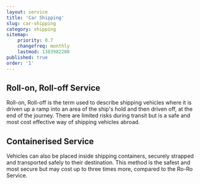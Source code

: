 ```yaml
---
layout: service
title: 'Car Shipping'
slug: car-shipping
category: shipping
sitemap:
    priority: 0.7
    changefreq: monthly
    lastmod: 1383982200
published: true
order: '1'
---
```

## Roll-on, Roll-off Service

Roll-on, Roll-off is the term used to describe shipping vehicles where it is driven up a ramp into an area of the ship's hold and then driven off, at the end of the journey. There are limited risks during transit but is a safe and most cost effective way of shipping vehicles abroad.

## Containerised Service

Vehicles can also be placed inside shipping containers, securely strapped and transported safely to their destination. This method is the safest and most secure but may cost up to three times more, compared to the Ro-Ro Service.